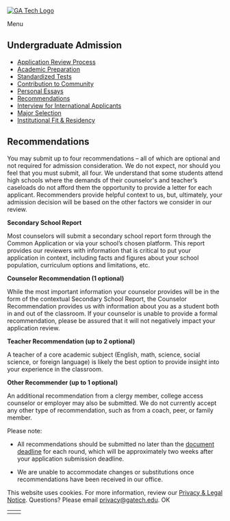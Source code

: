 [![GA Tech Logo](https://admission.gatech.edu/images/gt-logo-oneline-white.svg)](https://admission.gatech.edu/)

Menu

## Undergraduate Admission

- [Application Review Process](https://admission.gatech.edu/first-year/application-review)
- [Academic Preparation](https://admission.gatech.edu/first-year/academic-preparation)
- [Standardized Tests](https://admission.gatech.edu/first-year/standardized-tests)
- [Contribution to Community](https://admission.gatech.edu/first-year/contribution-to-community)
- [Personal Essays](https://admission.gatech.edu/first-year/personal-essays)
- [Recommendations](https://admission.gatech.edu/first-year/recommendations)
- [Interview for International Applicants](https://admission.gatech.edu/first-year/interview)
- [Major Selection](https://admission.gatech.edu/first-year/major-selection)
- [Institutional Fit & Residency](https://admission.gatech.edu/first-year/institutional-fit)

## Recommendations

You may submit up to four recommendations – all of which are optional and not required for admission consideration. We do not expect, nor should you feel that you must submit, all four. We understand that some students attend high schools where the demands of their counselor's and teacher’s caseloads do not afford them the opportunity to provide a letter for each applicant. Recommenders provide helpful context to us, but, ultimately, your admission decision will be based on the other factors we consider in our review.

**Secondary School Report**

Most counselors will submit a secondary school report form through the Common Application or via your school’s chosen platform. This report provides our reviewers with information that is critical to put your application in context, including facts and figures about your school population, curriculum options and limitations, etc.

**Counselor Recommendation (1 optional)**

While the most important information your counselor provides will be in the form of the contextual Secondary School Report, the Counselor Recommendation provides us with information about you as a student both in and out of the classroom. If your counselor is unable to provide a formal recommendation, please be assured that it will not negatively impact your application review.

**Teacher Recommendation (up to 2 optional)**

A teacher of a core academic subject (English, math, science, social science, or foreign language) is likely the best option to provide insight into your experience in the classroom.

**Other Recommender (up to 1 optional)**

An additional recommendation from a clergy member, college access counselor or employer may also be submitted. We do not currently accept any other type of recommendation, such as from a coach, peer, or family member.

Please note:

- All recommendations should be submitted no later than the [document deadline](https://admission.gatech.edu/first-year/deadlines) for each round, which will be approximately two weeks after your application submission deadline.

- We are unable to accommodate changes or substitutions once recommendations have been received in our office.


This website uses cookies. For more information, review our [Privacy & Legal Notice](https://www.gatech.edu/privacy). Questions? Please email [privacy@gatech.edu](mailto:privacy@gatech.edu).
OK

|     |     |
| --- | --- |
|  |  |